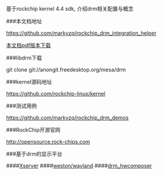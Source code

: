 
基于rockchip kernel 4.4 sdk, 介绍drm相关配置与概念

###本文档地址

https://github.com/markyzq/rockchip_drm_integration_helper

[本文档pdf版本下载](https://www.gitbook.com/download/pdf/book/markyzq/rockchip_drm_integration_helper?lang=zh)

###libdrm下载

git clone git://anongit.freedesktop.org/mesa/drm

###kernel源码地址

https://github.com/rockchip-linux/kernel

###测试用例

https://github.com/markyzq/rockchip_drm_demos

###RockChip开源官网

http://opensource.rock-chips.com

###基于drm的显示平台

####[Xserver](https://github.com/rockchip-linux/xserver)
####[weston/wayland](git://anongit.freedesktop.org/wayland/weston)
####[drm_hwcomposer](https://android.googlesource.com/platform/external/drm_hwcomposer)
